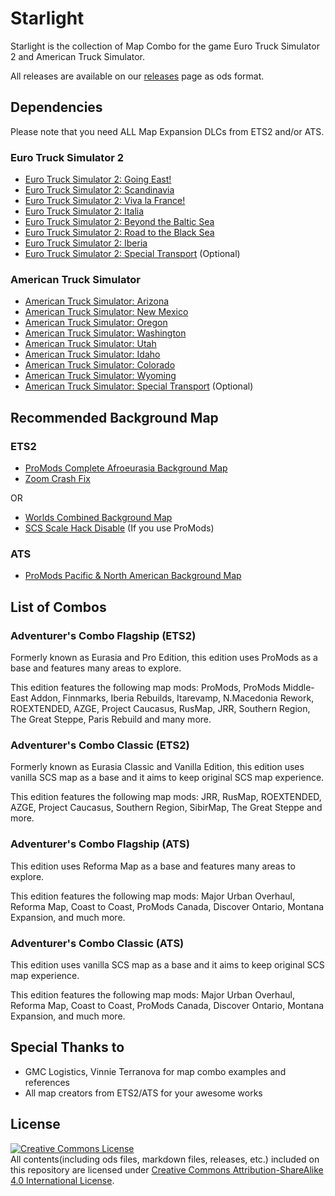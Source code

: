 # Starlight
Starlight is the collection of Map Combo for the game Euro Truck Simulator 2 and American Truck Simulator.

All releases are available on our [releases](https://github.com/MysticMoonlight/StarlightMap/releases) page as ods format.

## Dependencies
Please note that you need ALL Map Expansion DLCs from ETS2 and/or ATS.

### Euro Truck Simulator 2
* [Euro Truck Simulator 2: Going East!](https://store.steampowered.com/app/227310/)
* [Euro Truck Simulator 2: Scandinavia](https://store.steampowered.com/app/304212/)
* [Euro Truck Simulator 2: Viva la France!](https://store.steampowered.com/app/531130/)
* [Euro Truck Simulator 2: Italia](https://store.steampowered.com/app/558244/)
* [Euro Truck Simulator 2: Beyond the Baltic Sea](https://store.steampowered.com/app/925580/)
* [Euro Truck Simulator 2: Road to the Black Sea](https://store.steampowered.com/app/1056760/)
* [Euro Truck Simulator 2: Iberia](https://store.steampowered.com/app/1209460/)
* [Euro Truck Simulator 2: Special Transport](https://store.steampowered.com/app/558245) (Optional)

### American Truck Simulator
* [American Truck Simulator: Arizona](https://store.steampowered.com/app/463740/)
* [American Truck Simulator: New Mexico](https://store.steampowered.com/app/684630/)
* [American Truck Simulator: Oregon](https://store.steampowered.com/app/800370/)
* [American Truck Simulator: Washington](https://store.steampowered.com/app/1015160/)
* [American Truck Simulator: Utah](https://store.steampowered.com/app/1104880/)
* [American Truck Simulator: Idaho](https://store.steampowered.com/app/1209470/)
* [American Truck Simulator: Colorado](https://store.steampowered.com/app/1209471/)
* [American Truck Simulator: Wyoming](https://store.steampowered.com/app/1415692/)
* [American Truck Simulator: Special Transport](https://store.steampowered.com/app/962750) (Optional)

## Recommended Background Map
### ETS2
* [ProMods Complete Afroeurasia Background Map](https://steamcommunity.com/sharedfiles/filedetails/?id=2485894487)
* [Zoom Crash Fix](https://steamcommunity.com/sharedfiles/filedetails/?id=2701258039)

OR

* [Worlds Combined Background Map](https://truckymods.io/euro-truck-simulator-2/ui/worlds-combined-background-map)
* [SCS Scale Hack Disable](https://truckymods.io/euro-truck-simulator-2/ui/scs-scale-hack-disable) (If you use ProMods)

### ATS
* [ProMods Pacific & North American Background Map](https://steamcommunity.com/sharedfiles/filedetails/?id=2618624602)

## List of Combos
### Adventurer's Combo Flagship (ETS2)
Formerly known as Eurasia and Pro Edition, this edition uses ProMods as a base and features many areas to explore.

This edition features the following map mods: ProMods, ProMods Middle-East Addon, Finnmarks, Iberia Rebuilds, Itarevamp, N.Macedonia Rework, ROEXTENDED, AZGE, Project Caucasus, RusMap, JRR, Southern Region, The Great Steppe, Paris Rebuild and many more.

### Adventurer's Combo Classic (ETS2)
Formerly known as Eurasia Classic and Vanilla Edition, this edition uses vanilla SCS map as a base and it aims to keep original SCS map experience.

This edition features the following map mods: JRR, RusMap, ROEXTENDED, AZGE, Project Caucasus, Southern Region, SibirMap, The Great Steppe and more.

### Adventurer's Combo Flagship (ATS)
This edition uses Reforma Map as a base and features many areas to explore.

This edition features the following map mods: Major Urban Overhaul, Reforma Map, Coast to Coast, ProMods Canada, Discover Ontario, Montana Expansion, and much more.

### Adventurer's Combo Classic (ATS)
This edition uses vanilla SCS map as a base and it aims to keep original SCS map experience.

This edition features the following map mods: Major Urban Overhaul, Reforma Map, Coast to Coast, ProMods Canada, Discover Ontario, Montana Expansion, and much more.

## Special Thanks to
* GMC Logistics, Vinnie Terranova for map combo examples and references
* All map creators from ETS2/ATS for your awesome works

## License
<a rel="license" href="http://creativecommons.org/licenses/by-sa/4.0/"><img alt="Creative Commons License" style="border-width:0" src="https://i.creativecommons.org/l/by-sa/4.0/88x31.png" /></a><br />All contents(including ods files, markdown files, releases, etc.) included on this repository are licensed under <a rel="license" href="http://creativecommons.org/licenses/by-sa/4.0/">Creative Commons Attribution-ShareAlike 4.0 International License</a>.